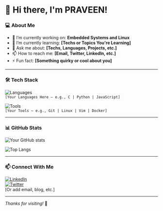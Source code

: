 # 👋 Hi there, I'm PRAVEEN!

### 💻 About Me
- 🔭 I’m currently working on: **Embedded Systems and Linux**
- 🌱 I’m currently learning: **[Techs or Topics You're Learning]**
- 💬 Ask me about: **[Techs, Languages, Projects, etc.]**
- 📫 How to reach me: **[Email, Twitter, LinkedIn, etc.]**
- ⚡ Fun fact: **[Something quirky or cool about you]**

---

### 🛠️ Tech Stack
![Languages](https://img.shields.io/badge/-Languages-blue?style=flat-square)  
`[Your Languages Here — e.g., C | Python | JavaScript]`

![Tools](https://img.shields.io/badge/-Tools-green?style=flat-square)  
`[Your Tools — e.g., Git | Linux | Vim | Docker]`

---

### 📊 GitHub Stats
![Your GitHub stats](https://github-readme-stats.vercel.app/api?username=Matthatter693&show_icons=true&hide_border=true&theme=tokyonight)

![Top Langs](https://github-readme-stats.vercel.app/api/top-langs/?username=Matthatter693&layout=compact&theme=tokyonight)

---

### 📫 Connect With Me
[![LinkedIn](https://img.shields.io/badge/-LinkedIn-blue?style=flat-square&logo=linkedin)](https://linkedin.com/in/yourusername)  
[![Twitter](https://img.shields.io/badge/-Twitter-blue?style=flat-square&logo=twitter)](https://twitter.com/yourusername)  
[Or add email, blog, etc.]

---

_Thanks for visiting!_ 🌟


